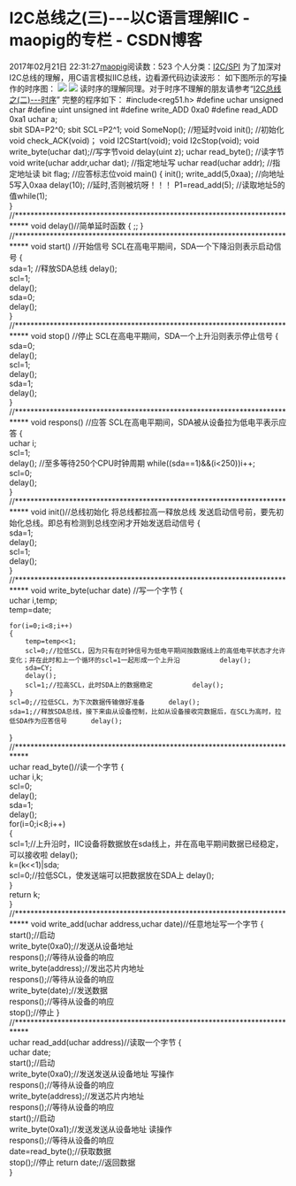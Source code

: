 # I2C总线之(三)---以C语言理解IIC - maopig的专栏 - CSDN博客
2017年02月21日 22:31:27[maopig](https://me.csdn.net/maopig)阅读数：523
个人分类：[I2C/SPI](https://blog.csdn.net/maopig/article/category/6739244)
为了加深对I2C总线的理解，用C语言模拟IIC总线，边看源代码边读波形：
如下图所示的写操作的时序图：
![](http://images.cnitblog.com/blog/470909/201306/01110351-ed2f2f11ac6c446180dd5aacfa4bc312.jpg)
![](http://images.cnitblog.com/blog/470909/201306/01110415-4f704508d1fc4c26aadbc5468e5aea6b.jpg)
读时序的理解同理。对于时序不理解的朋友请参考“[I2C总线之(二)---时序](http://www.cnblogs.com/BitArt/archive/2013/05/28/3103917.html)”
完整的程序如下：
#include<reg51.h>
#define uchar unsigned char
#define uint unsigned int
#define write_ADD 0xa0
#define read_ADD 0xa1
uchar a;  
sbit SDA=P2^0;
sbit SCL=P2^1;
void SomeNop();     //短延时void init();    //初始化void check_ACK(void)；
void I2CStart(void);
void I2cStop(void);
void write_byte(uchar dat);//写字节void delay(uint z);
uchar read_byte();     //读字节void write(uchar addr,uchar dat);  //指定地址写
uchar read(uchar addr);       //指定地址读
bit flag;  //应答标志位void main()
{
    init();
    write_add(5,0xaa); //向地址5写入0xaa
    delay(10);      //延时,否则被坑呀！！！
     P1=read_add(5);      //读取地址5的值while(1);    
}
//***************************************************************************  void delay()//简单延时函数  { ;; }  
//***************************************************************************  void start()  //开始信号 SCL在高电平期间，SDA一个下降沿则表示启动信号  {     
    sda=1; //释放SDA总线      delay();  
    scl=1;  
    delay();  
    sda=0;  
    delay();  
}  
//***************************************************************************  void stop()   //停止 SCL在高电平期间，SDA一个上升沿则表示停止信号  {  
    sda=0;  
    delay();  
    scl=1;  
    delay();  
    sda=1;  
    delay();  
}
//***************************************************************************  void respons()  //应答 SCL在高电平期间，SDA被从设备拉为低电平表示应答  {  
    uchar i;  
    scl=1;  
    delay(); 
    //至多等待250个CPU时钟周期 while((sda==1)&&(i<250))i++;  
    scl=0;  
    delay();  
}  
//***************************************************************************  void init()//总线初始化 将总线都拉高一释放总线  发送启动信号前，要先初始化总线。即总有检测到总线空闲才开始发送启动信号  {  
    sda=1;  
    delay();  
    scl=1;  
    delay();  
}  
//***************************************************************************  void write_byte(uchar date) //写一个字节  {  
    uchar i,temp;  
    temp=date;  
  
  
    for(i=0;i<8;i++)  
    {  
        temp=temp<<1;  
        scl=0;//拉低SCL，因为只有在时钟信号为低电平期间按数据线上的高低电平状态才允许变化；并在此时和上一个循环的scl=1一起形成一个上升沿          delay();  
        sda=CY;  
        delay();  
        scl=1;//拉高SCL，此时SDA上的数据稳定          delay();  
    }  
    scl=0;//拉低SCL，为下次数据传输做好准备      delay();  
    sda=1;//释放SDA总线，接下来由从设备控制，比如从设备接收完数据后，在SCL为高时，拉低SDA作为应答信号      delay();  
}  
//***************************************************************************  
uchar read_byte()//读一个字节  {  
    uchar i,k;  
    scl=0;  
    delay();  
    sda=1;  
    delay();  
    for(i=0;i<8;i++)  
    {  
        scl=1;//上升沿时，IIC设备将数据放在sda线上，并在高电平期间数据已经稳定，可以接收啦          delay();      
        k=(k<<1)|sda;  
        scl=0;//拉低SCL，使发送端可以把数据放在SDA上          delay();      
    }  
    return k;  
}  
//***************************************************************************  void write_add(uchar address,uchar date)//任意地址写一个字节  {  
    start();//启动  
    write_byte(0xa0);//发送从设备地址  
    respons();//等待从设备的响应  
    write_byte(address);//发出芯片内地址  
    respons();//等待从设备的响应  
    write_byte(date);//发送数据  
    respons();//等待从设备的响应  
    stop();//停止  }  
//***************************************************************************  
uchar read_add(uchar address)//读取一个字节  {  
    uchar date;  
    start();//启动  
    write_byte(0xa0);//发送发送从设备地址 写操作  
    respons();//等待从设备的响应  
    write_byte(address);//发送芯片内地址  
    respons();//等待从设备的响应  
    start();//启动  
    write_byte(0xa1);//发送发送从设备地址 读操作  
    respons();//等待从设备的响应  
    date=read_byte();//获取数据  
    stop();//停止  return date;//返回数据  
}
